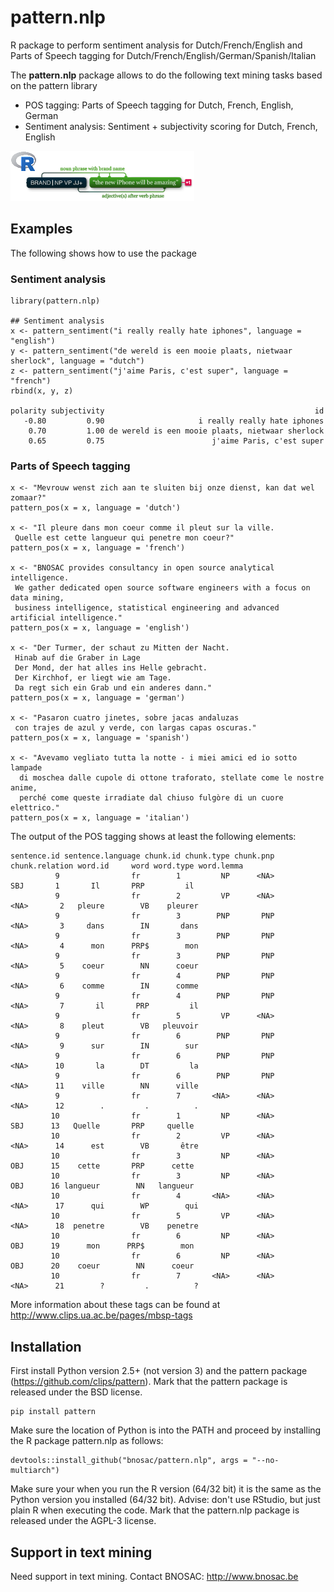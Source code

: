 # pattern.nlp
R package to perform sentiment analysis for Dutch/French/English and Parts of Speech tagging for Dutch/French/English/German/Spanish/Italian

The  **pattern.nlp** package allows to do the following text mining tasks based on the pattern library

- POS tagging: Parts of Speech tagging for Dutch, French, English, German
- Sentiment analysis: Sentiment + subjectivity scoring for Dutch, French, English

![](inst/img/pattern-nlp-logo.png)

## Examples

The following shows how to use the package

### Sentiment analysis

```
library(pattern.nlp)

## Sentiment analysis
x <- pattern_sentiment("i really really hate iphones", language = "english")
y <- pattern_sentiment("de wereld is een mooie plaats, nietwaar sherlock", language = "dutch")
z <- pattern_sentiment("j'aime Paris, c'est super", language = "french")
rbind(x, y, z)

polarity subjectivity                                               id
   -0.80         0.90                     i really really hate iphones
    0.70         1.00 de wereld is een mooie plaats, nietwaar sherlock
    0.65         0.75                        j'aime Paris, c'est super
```

### Parts of Speech tagging

```
x <- "Mevrouw wenst zich aan te sluiten bij onze dienst, kan dat wel zomaar?"
pattern_pos(x = x, language = 'dutch')

x <- "Il pleure dans mon coeur comme il pleut sur la ville.
 Quelle est cette langueur qui penetre mon coeur?"
pattern_pos(x = x, language = 'french')

x <- "BNOSAC provides consultancy in open source analytical intelligence. 
 We gather dedicated open source software engineers with a focus on data mining, 
 business intelligence, statistical engineering and advanced artificial intelligence."
pattern_pos(x = x, language = 'english')

x <- "Der Turmer, der schaut zu Mitten der Nacht. 	
 Hinab auf die Graber in Lage
 Der Mond, der hat alles ins Helle gebracht.
 Der Kirchhof, er liegt wie am Tage.
 Da regt sich ein Grab und ein anderes dann."
pattern_pos(x = x, language = 'german')

x <- "Pasaron cuatro jinetes, sobre jacas andaluzas
 con trajes de azul y verde, con largas capas oscuras."
pattern_pos(x = x, language = 'spanish')

x <- "Avevamo vegliato tutta la notte - i miei amici ed io sotto lampade 
  di moschea dalle cupole di ottone traforato, stellate come le nostre anime, 
  perché come queste irradiate dal chiuso fulgòre di un cuore elettrico."
pattern_pos(x = x, language = 'italian')
```

The output of the POS tagging shows at least the following elements:
```
sentence.id sentence.language chunk.id chunk.type chunk.pnp chunk.relation word.id     word word.type word.lemma
          9                fr        1         NP      <NA>            SBJ       1       Il       PRP         il
          9                fr        2         VP      <NA>           <NA>       2   pleure        VB    pleurer
          9                fr        3        PNP       PNP           <NA>       3     dans        IN       dans
          9                fr        3        PNP       PNP           <NA>       4      mon      PRP$        mon
          9                fr        3        PNP       PNP           <NA>       5    coeur        NN      coeur
          9                fr        4        PNP       PNP           <NA>       6    comme        IN      comme
          9                fr        4        PNP       PNP           <NA>       7       il       PRP         il
          9                fr        5         VP      <NA>           <NA>       8    pleut        VB   pleuvoir
          9                fr        6        PNP       PNP           <NA>       9      sur        IN        sur
          9                fr        6        PNP       PNP           <NA>      10       la        DT         la
          9                fr        6        PNP       PNP           <NA>      11    ville        NN      ville
          9                fr        7       <NA>      <NA>           <NA>      12        .         .          .
         10                fr        1         NP      <NA>            SBJ      13   Quelle       PRP     quelle
         10                fr        2         VP      <NA>           <NA>      14      est        VB       être
         10                fr        3         NP      <NA>            OBJ      15    cette       PRP      cette
         10                fr        3         NP      <NA>            OBJ      16 langueur        NN   langueur
         10                fr        4       <NA>      <NA>           <NA>      17      qui        WP        qui
         10                fr        5         VP      <NA>           <NA>      18  penetre        VB    penetre
         10                fr        6         NP      <NA>            OBJ      19      mon      PRP$        mon
         10                fr        6         NP      <NA>            OBJ      20    coeur        NN      coeur
         10                fr        7       <NA>      <NA>           <NA>      21        ?         .          ?
```

More information about these tags can be found at http://www.clips.ua.ac.be/pages/mbsp-tags
## Installation

First install Python version 2.5+ (not version 3) and the pattern package (https://github.com/clips/pattern). Mark that the pattern package is released under the BSD license. 

```
pip install pattern
```

Make sure the location of Python is into the PATH and proceed by installing the R package pattern.nlp as follows:

```
devtools::install_github("bnosac/pattern.nlp", args = "--no-multiarch")
```

Make sure your when you run the R version (64/32 bit) it is the same as the Python version you installed (64/32 bit).
Advise: don't use RStudio, but just plain R when executing the code. 
Mark that the pattern.nlp package is released under the AGPL-3 license.

## Support in text mining

Need support in text mining. 
Contact BNOSAC: http://www.bnosac.be
